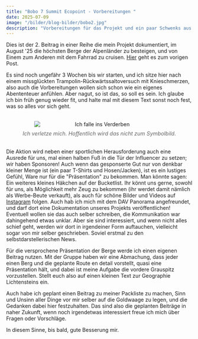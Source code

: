 ```yaml
---
title: "Bobo 7 Summit Ecopoint - Vorbereitungen "
date: 2025-07-09
image: "/bilder/blog-bilder/bobo2.jpg"
description: "Vorbereitungen für das Projekt und ein paar Schwenks aus dem Leben - Eine Dokumentation"
---
```

Dies ist der 2. Beitrag in einer Reihe die mein Projekt dokumentiert, im August '25 die höchsten Berge der Alpenländer zu besteigen, und von Einem zum Anderen mit dem Fahrrad zu cruisen. [Hier](./bobo1) geht es zum vorigen Post. 


Es sind noch ungefähr 3 Wochen bis wir starten, und ich sitze hier nach einem missglückten Trampolin-Rückwärtssaltoversuch mit Knieschmerzen, also auch die Vorbereitungen wollen sich schon wie ein eigenes Abententeuer anfühlen. Aber nagut, so ist das, so soll es sein. Ich glaube ich bin früh genug wieder fit, und halte mal mit diesem Text sonst noch fest, was so alles vor sich geht. 

<figure style="margin: 2rem 0; text-align: center;">
  <img src="/bilder/blogs/bobo2/knie.jpg" alt="Ich falle ins Verderben" style="display: block; margin: 0 auto; max-width: 70%; height: auto;" />
  <figcaption style="font-size: 0.9rem; color: #666; font-style: italic; margin-top: 0.5rem;">
    Ich verletze mich. Hoffentlich wird das nicht zum Symbolbild.
  </figcaption>
</figure>

Die Aktion wird neben einer sportlichen Herausforderung auch eine Ausrede für uns, mal einen halben Fuß in die Tür der Influencer zu setzen; wir haben Sponsoren! Auch wenn das gesponserte Gut nur von denkbar kleiner Menge ist (ein paar T-Shirts und Hosen/Jacken), ist es ein lustiges Gefühl, Ware nur für die "Präsentation" zu bekommen. Man könnte sagen: Ein weiteres kleines Häkchen auf der Bucketlist. Ihr könnt uns gerne, sowohl für uns, als Möglichkeit mehr Zeug zu bekommen (ihr werdet damit nämlich als Werbe-Beute verkauft), als auch für schöne Bilder und Videos auf [Instagram](https://www.instagram.com/bobo_alpine/) folgen.
Auch hab ich mich mit dem DAV Panorama angefreundet, und darf dort eine Dokumentation unseres Projekts veröffentlichen! Eventuell wollen sie das auch selber schreiben, die Kommunikation war dahingehend etwas unklar. Aber sie sind interessiert, und wenn nicht alles schief geht, werden wir dort in irgendeiner Form auftauchen, vielleicht sogar von mir selber geschrieben. Soviel erstmal zu den selbstdarstellerischen News.


Für die versprochene Präsentation der Berge werde ich einen eigenen Beitrag nutzen. Mit der Gruppe haben wir eine Abmachung, dass jeder einen Berg und die geplante Route en detail vorstellt, quasi eine Präsentation hält, und dabei ist meine Aufgabe die vordere Grauspitz vorzustellen. Stellt euch also auf einen kleinen Text zur Geographie Lichtensteins ein. 

Auch habe ich geplant einen Beitrag zu meiner Packliste zu machen, Sinn und Unsinn aller Dinge vor mir selber auf die Goldwaage zu legen, und die Gedanken dabei hier festzuhalten. Das sind also die geplanten Beiträge in naher Zukunft, wenn noch irgendetwas interessiert freue ich mich über Fragen oder Vorschläge. 

In diesem Sinne, bis bald, gute Besserung mir.